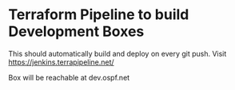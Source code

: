 # Terraform Pipeline to build Development Boxes

This should automatically build and deploy on every git push.  Visit https://jenkins.terrapipeline.net/

Box will be reachable at dev.ospf.net

